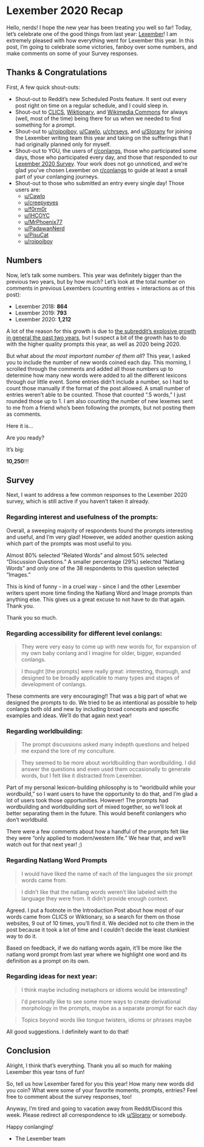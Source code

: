 # Lexember 2020 Recap

Hello, nerds! I hope the new year has been treating you well so far! Today, let’s celebrate one of the good things from last year: [Lexember](https://upload.wikimedia.org/wikipedia/commons/thumb/a/af/Fireworks_in_Nagaoka%2C_Niigata_Prefecture%3B_August_2013_%2804%29.jpg/858px-Fireworks_in_Nagaoka%2C_Niigata_Prefecture%3B_August_2013_%2804%29.jpg)! I am extremely pleased with how everything went for Lexember this year. In this post, I’m going to celebrate some victories, fanboy over some numbers, and make comments on some of your Survey responses.

## Thanks & Congratulations

First, A few quick shout-outs:

+ Shout-out to Reddit’s new Scheduled Posts feature. It sent out every post right on time on a regular schedule, and I could sleep in.
+ Shout-out to [CLICS](https://clics.clld.org/parameters), [Wiktionary](https://en.wiktionary.org/wiki/Wiktionary:Main_Page), and [Wikimedia Commons](https://commons.wikimedia.org/wiki/Main_Page) for always (well, most of the time) being there for us when we needed to find something for a prompt.
+ Shout-out to [u/roipoiboy](https://www.reddit.com/u/roipoiboy/), [u/Cawlo](https://www.reddit.com/u/Cawlo/), [u/chrsevs](https://www.reddit.com/u/chrsevs/), and [u/Slorany](https://www.reddit.com/user/Slorany) for joining the Lexember writing team this year and taking on the sufferings that I had originally planned only for myself.
+ Shout-out to YOU, the users of [r/conlangs](https://www.reddit.com/r/conlangs/), those who participated some days, those who participated every day, and those that responded to our [Lexember 2020 Survey](https://forms.gle/Gozqyv7WtTqpb7ZJ8). Your work does not go unnoticed, and we’re glad you’ve chosen Lexember on [r/conlangs](https://www.reddit.com/r/conlangs/) to guide at least a small part of your conlanging journeys.
+ Shout-out to those who submitted an entry every single day! Those users are:
  + [u/Cawlo](https://www.reddit.com/u/Cawlo/)
  + [u/creepyeyes](https://www.reddit.com/u/creepyeyes/)
  + [u/f0rm0r](https://www.reddit.com/u/f0rm0r/)
  + [u/IHCOYC](https://www.reddit.com/u/IHCOYC/)
  + [u/MrPhoenix77](https://www.reddit.com/u/MrPhoenix77/)
  + [u/PadawanNerd](https://www.reddit.com/u/PadawanNerd/)
  + [u/PisuCat](https://www.reddit.com/u/PisuCat/)
  + [u/roipoiboy](https://www.reddit.com/u/roipoiboy/)

## Numbers

Now, let’s talk some numbers. This year was definitely bigger than the previous two years, but by how much? Let’s look at the total number on comments in previous Lexembers (counting entries + interactions as of this post):

+ Lexember 2018: **864**
+ Lexember 2019: **793**
+ Lexember 2020: **1,212**

A lot of the reason for this growth is due to [the subreddit’s explosive growth in general the past two years](https://www.reddit.com/r/conlangs/comments/kntykb/state_of_the_subreddit_address/), but I suspect a bit of the growth has to do with the higher quality prompts this year, as well as 2020 being 2020.

But what about _the most important number of them all_? This year, I asked you to include the number of new words coined each day. This morning, I scrolled through the comments and added all those numbers up to determine how many new words were added to all the different lexicons through our little event. Some entries didn’t include a number, so I had to count those manually if the format of the post allowed. A small number of entries weren’t able to be counted. Those that counted “.5 words,” I just rounded those up to 1. I am also counting the number of new lexemes sent to me from a friend who’s been following the prompts, but not posting them as comments.

Here it is…

Are you ready?

It’s big:

**10,250**!!!

## Survey

Next, I want to address a few common responses to the Lexember 2020 survey, which is still active if you haven’t taken it already.

### Regarding interest and usefulness of the prompts:

Overall, a sweeping majority of respondents found the prompts interesting and useful, and I’m very glad! However, we added another question asking which part of the prompts was most useful to you.

Almost 80% selected “Related Words” and almost 50% selected “Discussion Questions.” A smaller percentage (29%) selected “Natlang Words” and only one of the 38 respondents to this question selected “Images.”

This is kind of funny - in a cruel way - since I and the other Lexember writers spent more time finding the Natlang Word and Image prompts than anything else. This gives us a great excuse to not have to do that again. Thank you.

Thank you so much.

### Regarding accessibility for different level conlangs:

> They were very easy to come up with new words for, for expansion of my own baby conlang and I imagine for older, bigger, expanded conlangs.

> I thought \[the prompts\] were really great: interesting, thorough, and designed to be broadly applicable to many types and stages of development of conlangs.

These comments are very encouraging!! That was a big part of what we designed the prompts to do. We tried to be as intentional as possible to help conlangs both old and new by including broad concepts and specific examples and ideas. We’ll do that again next year!

### Regarding worldbuilding:

> The prompt discussions asked many indepth questions and helped me expand the lore of my conculture.

> They seemed to be more about worldbuilding than wordbuilding. I did answer the questions and even used them occasionally to generate words, but I felt like it distracted from Lexember.

Part of my personal lexicon-building philosophy is to “worldbuild while your wordbuild,” so I want users to have the opportunity to do that, and I’m glad a lot of users took those opportunities. However! The prompts had wordbuilding and worldbuilding sort of mixed together, so we’ll look at better separating them in the future. This would benefit conlangers who don’t worldbuild.

There were a few comments about how a handful of the prompts felt like they were “only applied to modern/western life.” We hear that, and we’ll watch out for that next year! ;)

### Regarding Natlang Word Prompts

> I would have liked the name of each of the languages the six prompt words came from.

> I didn’t like that the natlang words weren’t like labeled with the language they were from. It didn’t provide enough context.

Agreed. I put a footnote in the Introduction Post about how most of our words came from CLICS or Wiktionary, so a search for them on those websites, 9 out of 10 times, you’ll find it. We decided not to cite them in the post because it took a lot of time and I couldn’t decide the least clunkiest way to do it.

Based on feedback, if we do natlang words again, it’ll be more like the natlang word prompt from last year where we highlight one word and its definition as a prompt on its own.

### Regarding ideas for next year:

> I think maybe including metaphors or idioms would be interesting?

> I'd personally like to see some more ways to create derivational morphology in the prompts, maybe as a separate prompt for each day

> Topics beyond words like tongue twisters, idioms or phrases maybe

All good suggestions. I definitely want to do that!

## Conclusion

Alright, I think that’s everything. Thank you all so much for making Lexember this year tons of fun!

So, tell us how Lexember fared for you this year! How many new words did you coin? What were some of your favorite moments, prompts, entries? Feel free to comment about the survey responses, too!

Anyway, I’m tired and going to vacation away from Reddit/Discord this week. Please redirect all correspondence to idk [u/Slorany](https://www.reddit.com/user/Slorany) or somebody.

Happy conlanging!

- The Lexember team
